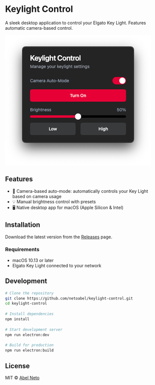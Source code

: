 # Keylight Control

A sleek desktop application to control your Elgato Key Light. Features automatic camera-based control.

![App Screenshot](screenshots/app.png)

## Features

- 🎥 Camera-based auto-mode: automatically controls your Key Light based on camera usage
- 💡 Manual brightness control with presets
- 🖥️ Native desktop app for macOS (Apple Silicon & Intel)

## Installation

Download the latest version from the [Releases](https://github.com/netoabel/keylight-control/releases/latest) page.

### Requirements

- macOS 10.13 or later
- Elgato Key Light connected to your network

## Development

```bash
# Clone the repository
git clone https://github.com/netoabel/keylight-control.git
cd keylight-control

# Install dependencies
npm install

# Start development server
npm run electron:dev

# Build for production
npm run electron:build
```

## License

MIT © [Abel Neto](https://github.com/netoabel)
